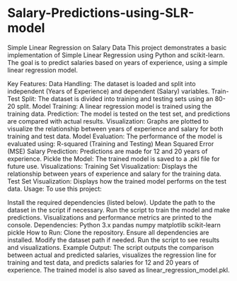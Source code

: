 # Salary-Predictions-using-SLR-model
Simple Linear Regression on Salary Data
This project demonstrates a basic implementation of Simple Linear Regression using Python and scikit-learn. The goal is to predict salaries based on years of experience, using a simple linear regression model.

Key Features:
Data Handling: The dataset is loaded and split into independent (Years of Experience) and dependent (Salary) variables.
Train-Test Split: The dataset is divided into training and testing sets using an 80-20 split.
Model Training: A linear regression model is trained using the training data.
Prediction: The model is tested on the test set, and predictions are compared with actual results.
Visualization: Graphs are plotted to visualize the relationship between years of experience and salary for both training and test data.
Model Evaluation: The performance of the model is evaluated using:
R-squared (Training and Testing)
Mean Squared Error (MSE)
Salary Prediction: Predictions are made for 12 and 20 years of experience.
Pickle the Model: The trained model is saved to a .pkl file for future use.
Visualizations:
Training Set Visualization: Displays the relationship between years of experience and salary for the training data.
Test Set Visualization: Displays how the trained model performs on the test data.
Usage:
To use this project:

Install the required dependencies (listed below).
Update the path to the dataset in the script if necessary.
Run the script to train the model and make predictions.
Visualizations and performance metrics are printed to the console.
Dependencies:
Python 3.x
pandas
numpy
matplotlib
scikit-learn
pickle
How to Run:
Clone the repository.
Ensure all dependencies are installed.
Modify the dataset path if needed.
Run the script to see results and visualizations.
Example Output:
The script outputs the comparison between actual and predicted salaries, visualizes the regression line for training and test data, and predicts salaries for 12 and 20 years of experience. The trained model is also saved as linear_regression_model.pkl.
